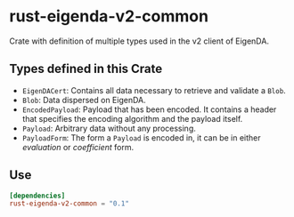# rust-eigenda-v2-common

Crate with definition of multiple types used in the v2 client of EigenDA.

## Types defined in this Crate

- `EigenDACert`: Contains all data necessary to retrieve and validate a `Blob`.
- `Blob`: Data dispersed on EigenDA.
- `EncodedPayload`: Payload that has been encoded. It contains a header that specifies the encoding algorithm and the payload itself.
- `Payload`: Arbitrary data without any processing.
- `PayloadForm`: The form a `Payload` is encoded in, it can be in either _evaluation_ or _coefficient_ form.

## Use

```toml
[dependencies]
rust-eigenda-v2-common = "0.1"
```
